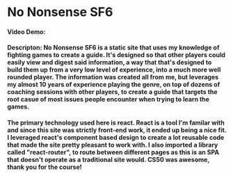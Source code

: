 # No Nonsense SF6

#### Video Demo:

#### Descripton: No Nonsense SF6 is a static site that uses my knowledge of fighting games to create a guide. It's designed so that other players could easily view and digest said information, a way that that's designed to build them up from a very low level of experience, into a much more well rounded player. The information was created all from me, but leverages my almost 10 years of experience playing the genre, on top of dozens of coaching sessions with other players, to create a guide that targets the root casue of most issues people encounter when trying to learn the games.

#### The primary technology used here is react. React is a tool I'm familar with and since this site was strictly front-end work, it ended up being a nice fit. I leveraged react's component based design to create a lot reusable code that made the site pretty pleasant to work with. I also imported a library called "react-router", to route between different pages as this is an SPA that doesn't operate as a traditional site would. CS50 was awesome, thank you for the course!
